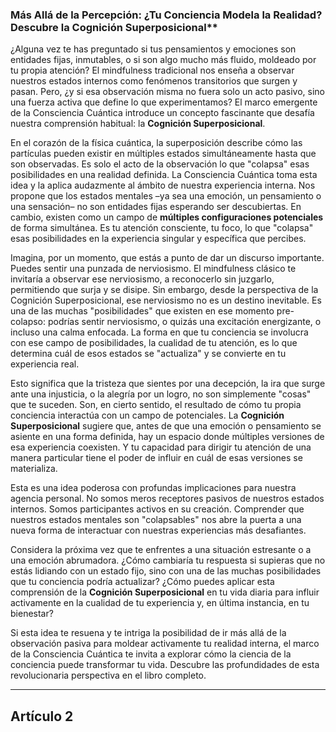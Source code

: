 ### Más Allá de la Percepción: ¿Tu Conciencia Modela la Realidad? Descubre la Cognición Superposicional**
¿Alguna vez te has preguntado si tus pensamientos y emociones son entidades fijas, inmutables, o si son algo mucho más fluido, moldeado por tu propia atención? El mindfulness tradicional nos enseña a observar nuestros estados internos como fenómenos transitorios que surgen y pasan. Pero, ¿y si esa observación misma no fuera solo un acto pasivo, sino una fuerza activa que define lo que experimentamos? El marco emergente de la Consciencia Cuántica introduce un concepto fascinante que desafía nuestra comprensión habitual: la **Cognición Superposicional**.

En el corazón de la física cuántica, la superposición describe cómo las partículas pueden existir en múltiples estados simultáneamente hasta que son observadas. Es solo el acto de la observación lo que "colapsa" esas posibilidades en una realidad definida. La Consciencia Cuántica toma esta idea y la aplica audazmente al ámbito de nuestra experiencia interna. Nos propone que los estados mentales –ya sea una emoción, un pensamiento o una sensación– no son entidades fijas esperando ser descubiertas. En cambio, existen como un campo de **múltiples configuraciones potenciales** de forma simultánea. Es tu atención consciente, tu foco, lo que "colapsa" esas posibilidades en la experiencia singular y específica que percibes.

Imagina, por un momento, que estás a punto de dar un discurso importante. Puedes sentir una punzada de nerviosismo. El mindfulness clásico te invitaría a observar ese nerviosismo, a reconocerlo sin juzgarlo, permitiendo que surja y se disipe. Sin embargo, desde la perspectiva de la Cognición Superposicional, ese nerviosismo no es un destino inevitable. Es una de las muchas "posibilidades" que existen en ese momento pre-colapso: podrías sentir nerviosismo, o quizás una excitación energizante, o incluso una calma enfocada. La forma en que tu conciencia se involucra con ese campo de posibilidades, la cualidad de tu atención, es lo que determina cuál de esos estados se "actualiza" y se convierte en tu experiencia real.

Esto significa que la tristeza que sientes por una decepción, la ira que surge ante una injusticia, o la alegría por un logro, no son simplemente "cosas" que te suceden. Son, en cierto sentido, el resultado de cómo tu propia conciencia interactúa con un campo de potenciales. La **Cognición Superposicional** sugiere que, antes de que una emoción o pensamiento se asiente en una forma definida, hay un espacio donde múltiples versiones de esa experiencia coexisten. Y tu capacidad para dirigir tu atención de una manera particular tiene el poder de influir en cuál de esas versiones se materializa.

Esta es una idea poderosa con profundas implicaciones para nuestra agencia personal. No somos meros receptores pasivos de nuestros estados internos. Somos participantes activos en su creación. Comprender que nuestros estados mentales son "colapsables" nos abre la puerta a una nueva forma de interactuar con nuestras experiencias más desafiantes.

Considera la próxima vez que te enfrentes a una situación estresante o a una emoción abrumadora. ¿Cómo cambiaría tu respuesta si supieras que no estás lidiando con un estado fijo, sino con una de las muchas posibilidades que tu conciencia podría actualizar? ¿Cómo puedes aplicar esta comprensión de la **Cognición Superposicional** en tu vida diaria para influir activamente en la cualidad de tu experiencia y, en última instancia, en tu bienestar?

Si esta idea te resuena y te intriga la posibilidad de ir más allá de la observación pasiva para moldear activamente tu realidad interna, el marco de la Consciencia Cuántica te invita a explorar cómo la ciencia de la conciencia puede transformar tu vida. Descubre las profundidades de esta revolucionaria perspectiva en el libro completo.

---

## Artículo 2